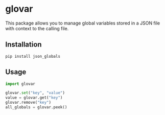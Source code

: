 # glovar

This package allows you to manage global variables stored in a JSON file with context to the calling file.

## Installation

`pip install json_globals`

## Usage

```python
import glovar

glovar.set("key", "value")
value = glovar.get("key")
glovar.remove("key")
all_globals = glovar.peek()
```
